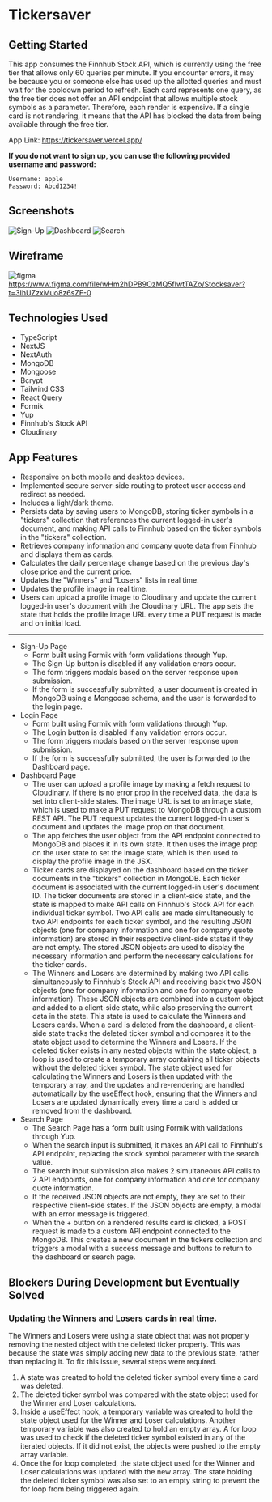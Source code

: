 # Tickersaver

## Getting Started

This app consumes the Finnhub Stock API, which is currently using the free tier that allows only 60 queries per minute. If you encounter errors, it may be because you or someone else has used up the allotted queries and must wait for the cooldown period to refresh. Each card represents one query, as the free tier does not offer an API endpoint that allows multiple stock symbols as a parameter. Therefore, each render is expensive. If a single card is not rendering, it means that the API has blocked the data from being available through the free tier.

App Link: https://tickersaver.vercel.app/

**If you do not want to sign up, you can use the following provided username and password:**

```
Username: apple
Password: Abcd1234!
```

## Screenshots

![Sign-Up](https://i.imgur.com/O23M41A.png)
![Dashboard](https://i.imgur.com/UVltCrx.png)
![Search](https://i.imgur.com/iDALrNu.png)

## Wireframe

![figma](https://i.imgur.com/IeV4RtS.png)
https://www.figma.com/file/wHm2hDPB9OzMQ5fIwtTAZo/Stocksaver?t=3IhUZzxMuo8z6sZF-0

## Technologies Used

- TypeScript
- NextJS
- NextAuth
- MongoDB
- Mongoose
- Bcrypt
- Tailwind CSS
- React Query
- Formik
- Yup
- Finnhub's Stock API
- Cloudinary

## App Features

- Responsive on both mobile and desktop devices.
- Implemented secure server-side routing to protect user access and redirect as needed.
- Includes a light/dark theme.
- Persists data by saving users to MongoDB, storing ticker symbols in a "tickers" collection that references the current logged-in user's document, and making API calls to Finnhub based on the ticker symbols in the "tickers" collection.
- Retrieves company information and company quote data from Finnhub and displays them as cards.
- Calculates the daily percentage change based on the previous day's close price and the current price.
- Updates the "Winners" and "Losers" lists in real time.
- Updates the profile image in real time.
- Users can upload a profile image to Cloudinary and update the current logged-in user's document with the Cloudinary URL. The app sets the state that holds the profile image URL every time a PUT request is made and on initial load.

---

- Sign-Up Page
  - Form built using Formik with form validations through Yup.
  - The Sign-Up button is disabled if any validation errors occur.
  - The form triggers modals based on the server response upon submission.
  - If the form is successfully submitted, a user document is created in MongoDB using a Mongoose schema, and the user is forwarded to the login page.
- Login Page
  - Form built using Formik with form validations through Yup.
  - The Login button is disabled if any validation errors occur.
  - The form triggers modals based on the server response upon submission.
  - If the form is successfully submitted, the user is forwarded to the Dashboard page.
- Dashboard Page
  - The user can upload a profile image by making a fetch request to Cloudinary. If there is no error prop in the received data, the data is set into client-side states. The image URL is set to an image state, which is used to make a PUT request to MongoDB through a custom REST API. The PUT request updates the current logged-in user's document and updates the image prop on that document.
  - The app fetches the user object from the API endpoint connected to MongoDB and places it in its own state. It then uses the image prop on the user state to set the image state, which is then used to display the profile image in the JSX.
  - Ticker cards are displayed on the dashboard based on the ticker documents in the "tickers" collection in MongoDB. Each ticker document is associated with the current logged-in user's document ID. The ticker documents are stored in a client-side state, and the state is mapped to make API calls on Finnhub's Stock API for each individual ticker symbol. Two API calls are made simultaneously to two API endpoints for each ticker symbol, and the resulting JSON objects (one for company information and one for company quote information) are stored in their respective client-side states if they are not empty. The stored JSON objects are used to display the necessary information and perform the necessary calculations for the ticker cards.
  - The Winners and Losers are determined by making two API calls simultaneously to Finnhub's Stock API and receiving back two JSON objects (one for company information and one for company quote information). These JSON objects are combined into a custom object and added to a client-side state, while also preserving the current data in the state. This state is used to calculate the Winners and Losers cards. When a card is deleted from the dashboard, a client-side state tracks the deleted ticker symbol and compares it to the state object used to determine the Winners and Losers. If the deleted ticker exists in any nested objects within the state object, a loop is used to create a temporary array containing all ticker objects without the deleted ticker symbol. The state object used for calculating the Winners and Losers is then updated with the temporary array, and the updates and re-rendering are handled automatically by the useEffect hook, ensuring that the Winners and Losers are updated dynamically every time a card is added or removed from the dashboard.
- Search Page
  - The Search Page has a form built using Formik with validations through Yup.
  - When the search input is submitted, it makes an API call to Finnhub's API endpoint, replacing the stock symbol parameter with the search value.
  - The search input submission also makes 2 simultaneous API calls to 2 API endpoints, one for company information and one for company quote information.
  - If the received JSON objects are not empty, they are set to their respective client-side states. If the JSON objects are empty, a modal with an error message is triggered.
  - When the + button on a rendered results card is clicked, a POST request is made to a custom API endpoint connected to the MongoDB. This creates a new document in the tickers collection and triggers a modal with a success message and buttons to return to the dashboard or search page.

## Blockers During Development but Eventually Solved

### Updating the Winners and Losers cards in real time.

The Winners and Losers were using a state object that was not properly removing the nested object with the deleted ticker property. This was because the state was simply adding new data to the previous state, rather than replacing it. To fix this issue, several steps were required.

1. A state was created to hold the deleted ticker symbol every time a card was deleted.
2. The deleted ticker symbol was compared with the state object used for the Winner and Loser calculations.
3. Inside a useEffect hook, a temporary variable was created to hold the state object used for the Winner and Loser calculations. Another temporary variable was also created to hold an empty array. A for loop was used to check if the deleted ticker symbol existed in any of the iterated objects. If it did not exist, the objects were pushed to the empty array variable.
4. Once the for loop completed, the state object used for the Winner and Loser calculations was updated with the new array. The state holding the deleted ticker symbol was also set to an empty string to prevent the for loop from being triggered again.
